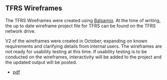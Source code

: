 TFRS Wireframes
---------------

The TFRS Wireframes were created using [Balsamiq](https://balsamiq.com/). At the time of writing, the up to date wireframe project file  for TFRS can be found on the TFRS network drive.

V2 of the wireframes were created in October, expanding on known requirements and clarifying details from internal users. The wireframes are not ready for usability testing at this time. If usability testing is to be conducted on the wireframes, interactivity will be added to the project and the updated output will be posted.

* [pdf](https://github.com/bcgov/tfrs/blob/brian-22-Wireframes/mockups/Wireframe/TFRS%20-%20Wireframe%20-%20CreditTransfers%20-%20v2.xlsx.pdf)

